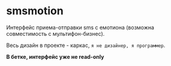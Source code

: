 # smsmotion
Интерфейс приема-отправки sms с емотиона (возможна совместимость с мультифон-бизнес). 

Весь дизайн в проекте - каркас, `я не дизайнер, я программеp`.

**В бетке, интерфейс уже не read-only**
